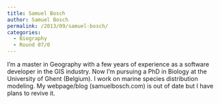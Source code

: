 ```yaml
---
title: Samuel Bosch
author: Samuel Bosch
permalink: /2013/09/samuel-bosch/
categories:
  - Biography
  - Round 07/0
---
```

I&#8217;m a master in Geography with a few years of experience as a software developer in the GIS industry. Now I&#8217;m pursuing a PhD in Biology at the University of Ghent (Belgium). I work on marine species distribution modeling. My webpage/blog (samuelbosch.com) is out of date but I have plans to revive it.
